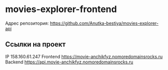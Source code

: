 # movies-explorer-frontend

Адрес репозитория: https://github.com/Anutka-bestiya/movies-explorer-api

## Ссылки на проект

IP  158.160.61.247
Frontend  https://movie-anchikfyz.nomoredomainsrocks.ru
Backend  https://api.movie-anchikfyz.nomoredomainsrocks.ru